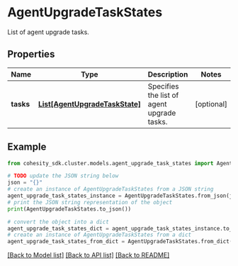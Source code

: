# AgentUpgradeTaskStates

List of agent upgrade tasks.

## Properties

Name | Type | Description | Notes
------------ | ------------- | ------------- | -------------
**tasks** | [**List[AgentUpgradeTaskState]**](AgentUpgradeTaskState.md) | Specifies the list of agent upgrade tasks. | [optional] 

## Example

```python
from cohesity_sdk.cluster.models.agent_upgrade_task_states import AgentUpgradeTaskStates

# TODO update the JSON string below
json = "{}"
# create an instance of AgentUpgradeTaskStates from a JSON string
agent_upgrade_task_states_instance = AgentUpgradeTaskStates.from_json(json)
# print the JSON string representation of the object
print(AgentUpgradeTaskStates.to_json())

# convert the object into a dict
agent_upgrade_task_states_dict = agent_upgrade_task_states_instance.to_dict()
# create an instance of AgentUpgradeTaskStates from a dict
agent_upgrade_task_states_from_dict = AgentUpgradeTaskStates.from_dict(agent_upgrade_task_states_dict)
```
[[Back to Model list]](../README.md#documentation-for-models) [[Back to API list]](../README.md#documentation-for-api-endpoints) [[Back to README]](../README.md)


